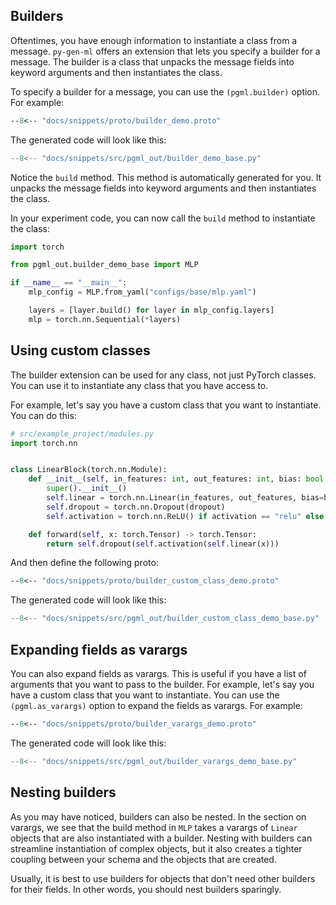 ## Builders
Oftentimes, you have enough information to instantiate a class from a message. `py-gen-ml` offers an extension that lets you specify a builder for a message. The builder is a class that unpacks the message fields into keyword arguments and then instantiates the class.

To specify a builder for a message, you can use the `(pgml.builder)` option. For example:

```proto linenums="1" hl_lines="6-7 12"
--8<-- "docs/snippets/proto/builder_demo.proto"
```

The generated code will look like this:

```python linenums="1" hl_lines="4-7 23-30"
--8<-- "docs/snippets/src/pgml_out/builder_demo_base.py"
```

Notice the `build` method. This method is automatically generated for you. It unpacks the message fields into keyword arguments and then instantiates the class.

In your experiment code, you can now call the `build` method to instantiate the class:

```python linenums="1" hl_lines="8"
import torch

from pgml_out.builder_demo_base import MLP

if __name__ == "__main__":
    mlp_config = MLP.from_yaml("configs/base/mlp.yaml")

    layers = [layer.build() for layer in mlp_config.layers]
    mlp = torch.nn.Sequential(*layers)
```

## Using custom classes

The builder extension can be used for any class, not just PyTorch classes. You can use it to instantiate any class that you have access to.

For example, let's say you have a custom class that you want to instantiate. You can do this:

```python
# src/example_project/modules.py
import torch.nn


class LinearBlock(torch.nn.Module):
    def __init__(self, in_features: int, out_features: int, bias: bool = True, dropout: float = 0.0, activation: str = "relu"):
        super().__init__()
        self.linear = torch.nn.Linear(in_features, out_features, bias=bias)
        self.dropout = torch.nn.Dropout(dropout)
        self.activation = torch.nn.ReLU() if activation == "relu" else torch.nn.GELU()

    def forward(self, x: torch.Tensor) -> torch.Tensor:
        return self.dropout(self.activation(self.linear(x)))
```

And then define the following proto:

```proto linenums="1" hl_lines="6 11"
--8<-- "docs/snippets/proto/builder_custom_class_demo.proto"
```

The generated code will look like this:

```python linenums="1" hl_lines="4-7 29-38"
--8<-- "docs/snippets/src/pgml_out/builder_custom_class_demo_base.py"
```

## Expanding fields as varargs

You can also expand fields as varargs. This is useful if you have a list of arguments that you want to pass to the builder. For example, let's say you have a custom class that you want to instantiate. You can use the
`(pgml.as_varargs)` option to expand the fields as varargs. For example:

```proto linenums="1" hl_lines="24"
--8<-- "docs/snippets/proto/builder_varargs_demo.proto"
```

The generated code will look like this:

```python linenums="1" hl_lines="43-45"
--8<-- "docs/snippets/src/pgml_out/builder_varargs_demo_base.py"
```

## Nesting builders

As you may have noticed, builders can also be nested. In the section on varargs, we see that the build method in `MLP` takes a varargs of `Linear` objects that are also instantiated with a builder. Nesting with builders can streamline instantiation of complex objects, but it also creates a tighter coupling between your schema and the objects that are created.

Usually, it is best to use builders for objects that don't need other builders for their fields. In other words, you should nest builders sparingly.
